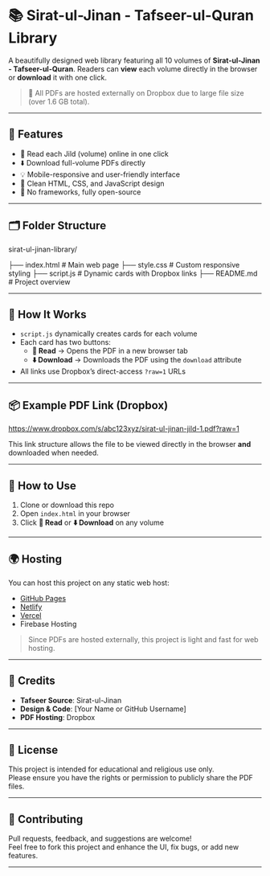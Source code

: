 # 📚 Sirat-ul-Jinan - Tafseer-ul-Quran Library

A beautifully designed web library featuring all 10 volumes of **Sirat-ul-Jinan - Tafseer-ul-Quran**. Readers can **view** each volume directly in the browser or **download** it with one click.

> 🔗 All PDFs are hosted externally on Dropbox due to large file size (over 1.6 GB total).

---

## 🌟 Features

- 📖 Read each Jild (volume) online in one click
- ⬇️ Download full-volume PDFs directly
- 💡 Mobile-responsive and user-friendly interface
- 🎨 Clean HTML, CSS, and JavaScript design
- 🚀 No frameworks, fully open-source

---

## 🗂️ Folder Structure

sirat-ul-jinan-library/

├── index.html # Main web page
├── style.css # Custom responsive styling
├── script.js # Dynamic cards with Dropbox links
├── README.md # Project overview

---

## 🧩 How It Works

- `script.js` dynamically creates cards for each volume
- Each card has two buttons:
  - **📖 Read** → Opens the PDF in a new browser tab
  - **⬇️ Download** → Downloads the PDF using the `download` attribute
- All links use Dropbox’s direct-access `?raw=1` URLs

---

## 📦 Example PDF Link (Dropbox)

https://www.dropbox.com/s/abc123xyz/sirat-ul-jinan-jild-1.pdf?raw=1

This link structure allows the file to be viewed directly in the browser **and** downloaded when needed.

---

## 🚀 How to Use

1. Clone or download this repo
2. Open `index.html` in your browser
3. Click **📖 Read** or **⬇️ Download** on any volume

---

## 🌍 Hosting

You can host this project on any static web host:

- [GitHub Pages](https://pages.github.com/)
- [Netlify](https://www.netlify.com/)
- [Vercel](https://vercel.com/)
- Firebase Hosting

> Since PDFs are hosted externally, this project is light and fast for web hosting.

---

## 🙏 Credits

- **Tafseer Source**: Sirat-ul-Jinan
- **Design & Code**: [Your Name or GitHub Username]
- **PDF Hosting**: Dropbox

---

## 📜 License

This project is intended for educational and religious use only.  
Please ensure you have the rights or permission to publicly share the PDF files.

---

## 🤝 Contributing

Pull requests, feedback, and suggestions are welcome!  
Feel free to fork this project and enhance the UI, fix bugs, or add new features.

---
